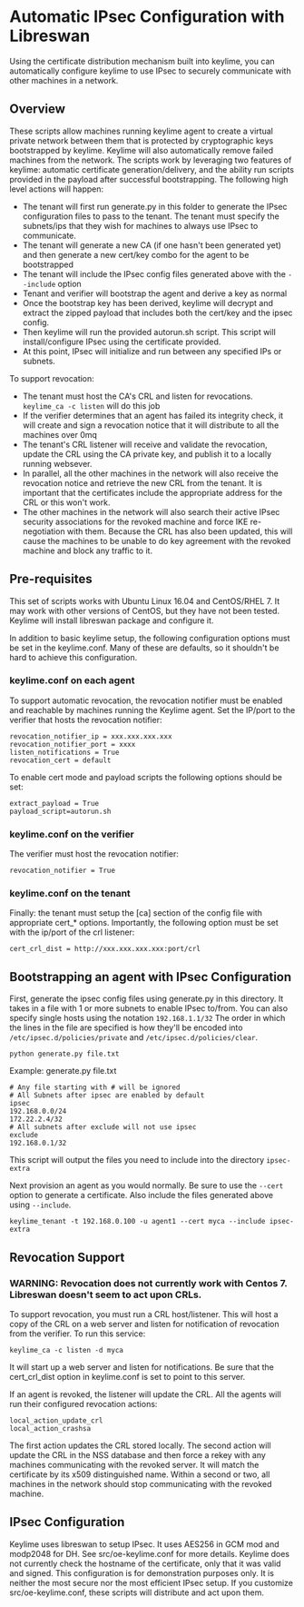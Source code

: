 # Automatic IPsec Configuration with Libreswan

Using the certificate distribution mechanism built into keylime, you can automatically configure keylime to use IPsec to securely communicate with other machines in a network.  

## Overview

These scripts allow machines running keylime agent to create a virtual private network between them that is protected by cryptographic keys bootstrapped by keylime.  Keylime will also automatically remove failed machines from the network.  The scripts work by leveraging two features of keylime: automatic certificate generation/delivery, and the ability run scripts provided in the payload after successful bootstrapping.  The following high level actions will happen:

* The tenant will first run generate.py in this folder to generate the IPsec configuration files to pass to the tenant. The tenant must specify the subnets/ips that they wish for machines to always use IPsec to communicate.
* The tenant will generate a new CA (if one hasn't been generated yet) and then generate a new cert/key combo for the agent to be bootstrapped
* The tenant will include the IPsec config files generated above with the `--include` option
* Tenant and verifier will bootstrap the agent and derive a key as normal
* Once the bootstrap key has been derived, keylime will decrypt and extract the zipped payload that includes both the cert/key and the ipsec config.
* Then keylime will run the provided autorun.sh script.  This script will install/configure IPsec using the certificate provided.
* At this point, IPsec will initialize and run between any specified IPs or subnets.

To support revocation:

* The tenant must host the CA's CRL and listen for revocations.  `keylime_ca -c listen` will do this job
* If the verifier determines that an agent has failed its integrity check, it will create and sign a revocation notice that it will distribute to all the machines over 0mq
* The tenant's CRL listener will receive and validate the revocation, update the CRL using the CA private key, and publish it to a locally running websever.
* In parallel, all the other machines in the network will also receive the revocation notice and retrieve the new CRL from the tenant.  It is important that the certificates include the appropriate address for the CRL or this won't work.
* The other machines in the network will also search their active IPsec security associations for the revoked machine and force IKE re-negotiation with them.  Because the CRL has also been updated, this will cause the machines to be unable to do key agreement with the revoked machine and block any traffic to it.

## Pre-requisites

This set of scripts works with Ubuntu Linux 16.04 and CentOS/RHEL 7.  It may work with other versions of CentOS, but they have not been tested.  Keylime will install libreswan package and configure it.

In addition to basic keylime setup, the following configuration options must be set in the keylime.conf.  Many of these are defaults, so it shouldn't be hard to achieve this configuration.

### keylime.conf on each agent

To support automatic revocation, the revocation notifier must be enabled and reachable by machines running the Keylime agent.  Set the IP/port to the verifier that hosts the revocation notifier:
```
revocation_notifier_ip = xxx.xxx.xxx.xxx
revocation_notifier_port = xxxx
listen_notifications = True
revocation_cert = default
```

To enable cert mode and payload scripts the following options should be set:
```
extract_payload = True
payload_script=autorun.sh
```

### keylime.conf on the verifier

The verifier must host the revocation notifier:

`revocation_notifier = True`

### keylime.conf on the tenant

Finally: the tenant must setup the [ca] section of the config file with appropriate cert_* options.
Importantly, the following option must be set with the ip/port of the crl listener:

`cert_crl_dist = http://xxx.xxx.xxx.xxx:port/crl`

## Bootstrapping an agent with IPsec Configuration

First, generate the ipsec config files using generate.py in this directory.  It takes in a file with 1 or more subnets to enable IPsec to/from.
You can also specify single hosts using the notation `192.168.1.1/32`  The order in which the lines in the file are specified is how they'll be encoded into `/etc/ipsec.d/policies/private` and `/etc/ipsec.d/policies/clear`.  

`python generate.py file.txt`

Example: generate.py file.txt

```
# Any file starting with # will be ignored
# All Subnets after ipsec are enabled by default
ipsec
192.168.0.0/24
172.22.2.4/32
# All subnets after exclude will not use ipsec
exclude
192.168.0.1/32
```

This script will output the files you need to include into the directory `ipsec-extra`

Next provision an agent as you would normally.  Be sure to use the `--cert` option to generate a certificate.  Also include the files generated above using `--include`.

`keylime_tenant -t 192.168.0.100 -u agent1 --cert myca --include ipsec-extra`

## Revocation Support

### WARNING: Revocation does not currently work with Centos 7.  Libreswan doesn't seem to act upon CRLs.

To support revocation, you must run a CRL host/listener.  This will host a copy of the CRL on a web server and listen for notification of revocation from the verifier.  To run this service:

`keylime_ca -c listen -d myca`

It will start up a web server and listen for notifications.  Be sure that the cert_crl_dist option in keylime.conf is set to point to this server.

If an agent is revoked, the listener will update the CRL.  All the agents will run their configured revocation actions:

```
local_action_update_crl
local_action_crashsa
```

The first action updates the CRL stored locally.  The second action will update the CRL in the NSS database and then force a rekey with any machines communicating with the revoked server. It will match the certificate by its x509 distinguished name. Within a second or two, all machines in the network should stop communicating with the revoked machine.

## IPsec Configuration

Keylime uses libreswan to setup IPsec.  It uses AES256 in GCM mod and modp2048 for DH.  See src/oe-keylime.conf for more details.  Keylime does not currently check the hostname of the certificate, only that it was valid and signed.  This configuration is for demonstration purposes only.  It is neither the most secure nor the most efficient IPsec setup.  If you customize src/oe-keylime.conf, these scripts will distribute and act upon them.
